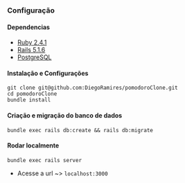 ### Configuração

#### Dependencias
* [Ruby 2.4.1](http://ruby-doc.org)
* [Rails 5.1.6](http://rubyonrails.org)
* [PostgreSQL](https://www.postgresql.org)

#### Instalação e Configurações

```
git clone git@github.com:DiegoRamires/pomodoroClone.git
cd pomodoroClone
bundle install
```

#### Criação e migração do banco de dados

`bundle exec rails db:create && rails db:migrate`

#### Rodar localmente

```
bundle exec rails server
```
- Acesse a url ~> `localhost:3000`

